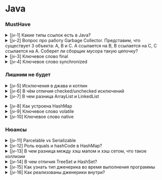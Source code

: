 # Java


### MustHave

<details>
<summary>[jv-1] Какие типы ссылок есть в Java?</summary>

StrongReference, SoftReference, WeakReference, PhantomReference

По сути, различие между всеми типами ссылок только одно — поведение GC с объектами, на которые они ссылаются.

SoftReference — если GC видит что объект доступен только через цепочку soft-ссылок, то он удалит его из памяти. Потом. Наверно.

WeakReference — если GC видит что объект доступен только через цепочку weak-ссылок, то он удалит его из памяти.

PhantomReference — если GC видит что объект доступен только через цепочку phantom-ссылок, то он его удалит из памяти. После нескольких запусков GC.

Более детально: https://habr.com/ru/post/169883/

</details>

<details>
<summary>[jv-2] Вопрос про работу Garbage Collector. Представим, что существует 3 объекта: А, В и С. А ссылается на B, B ссылается на C, C ссылается на A. Соберет ли сборщик мусора такую цепочку?</summary>

Да, сборщик мусора соберет такую цепочку. "Живыми" могут считаться только те объекты, до которых мы можем добраться посредством цепочки ссылок, начиная с корневой (Garbage Collector Root) - ссылки, непосредственно существующей в выполняемом коде. Если мы представим все объекты и ссылки между ними как дерево, то нам нужно будет пройти с корневых узлов (точек) по всем рёбрам.
При этом узлы, до которых мы сможем добраться - не мусор, все остальные - мусор. Именно поэтому в андроид не возникает проблемы с утечкой памяти при возникновении циклических зависимостей. Объекты А, В и С больше не используются, но каждый из них ссылается на другой. Однако они недостижимы с помощью цепочки сильных ссылок, начинающейся от корневой ссылки сборщика мусора и будут собраны им.

**Garbage Collector Root**

Если мы представим все объекты и ссылки между ними как дерево, то нам нужно будет пройти с корневых узлов (точек) по всем рёбрам. При этом узлы, до которых мы сможем добраться - не мусор, все остальные - мусор. Этот подход получил название “трассировка” (tracing). Существует несколько типов корневых точек:

- Локальные переменные и параметры методов;
- Активные потоки;
- Статические переменные (так как на них ссылаются их классы);
- Application и Context

![image](https://kmm.icerock.dev/assets/images/gc-f1ce86f0b4235f1b4cec861f0007b7b1.jpg)

[Из базы знаний IceRock. Посмотреть...](https://kmm.icerock.dev/learning/memory_management#%D0%BF%D0%BE%D0%B4%D1%85%D0%BE%D0%B4-garbage-collector-%D0%BD%D0%B0-%D0%B0%D0%BD%D0%B4%D1%80%D0%BE%D0%B8%D0%B4/)

</details>

<details>
<summary>[jv-3] Ключевое слово final</summary>
класс, который нельзя расширить, метод, который нельзя переопределить или завершённый член данных;
</details>

<details>
<summary>[jv-4] Ключевое слово synchronized</summary>
Доступ к участку кода только одному потоку;
</details>

### Лишним не будет

<details>
<summary>[jv-5] Исключения в джава и котлин</summary>

![image](https://habrastorage.org/webt/hn/mx/yz/hnmxyzwyfbelfe32oqi1nyite4o.png)

В kotline все ошибки являются непроверяемыми

В java исключения деляться на непроверяемые и проверяемые. Каждая функция должна содержать список всех проверяемых исключений которые могут в ней произойти.

```java
public void method() throws PanicException { }
```
</details>
<details>
<summary>[jv-6] В чём отличия checked/unchecked исключений</summary>

Checked исключения, это те, которые должны обрабатываться блоком catch или описываться в сигнатуре метода. Unchecked могут не обрабатываться и не быть описанными.

Unchecked исключения в Java — наследованные от RuntimeException, checked — от Exception (не включая unchecked).

</details>

<details>
<summary>[jv-7] В чем разница ArrayList и LinkedList</summary>

Преимущества ArrayList: в возможности доступа к произвольному элементу по индексу за постоянное время (так как это массив), минимум накладных расходов при хранении такого списка, вставка в конец списка в среднем производится так же за постоянное время. В среднем потому, что массив имеет определенный начальный размер n (в коде это параметр capacity), по умолчанию n = 10, при записи n+1 элемента, будет создан новый массив размером (n * 3) / 2 + 1, в него будут помещены все элементы из старого массива + новый, добавляемый элемент. В итоге получаем, что при добавлении элемента при необходимости расширения массива, время добавления будет значительно больше, нежели при записи элемента в готовую пустую ячейку. Тем не менее, в среднем время вставки элемента в конец списка является постоянным. Удаление последнего элемента происходит за константное время. Недостатки ArrayList проявляются при вставке/удалении элемента в середине списка — это взывает перезапись всех элементов размещенных «правее» в списке на одну позицию влево, кроме того, при удалении элементов размер массива не уменьшается, до явного вызова метода trimToSize().

LinkedList наоборот, за постоянное время может выполнять вставку/удаление элементов в списке (именно вставку и удаление, поиск позиции вставки и удаления сюда не входит). Доступ к произвольному элементу осуществляется за линейное время (но доступ к первому и последнему элементу списка всегда осуществляется за константное время — ссылки постоянно хранятся на первый и последний, так что добавление элемента в конец списка вовсе не значит, что придется перебирать весь список в поисках последнего элемента). В целом же, LinkedList в абсолютных величинах проигрывает ArrayList и по потребляемой памяти и по скорости выполнения операций. LinkedList предпочтительно применять, когда происходит активная работа (вставка/удаление) с серединой списка или в случаях, когда необходимо гарантированное время добавления элемента в список.</details>

<details>

<summary>[jv-8] Как устроена HashMap</summary>

Вкратце, HashMap состоит из «корзин» (bucket`ов). С технической точки зрения «корзины» — это элементы массива, которые хранят ссылки на списки элементов. При добавлении новой пары ключ-значение, вычисляет хеш-код ключа, на основании которого вычисляется номер корзины (номер ячейки массива), в которую попадет новый элемент. Если корзина пустая, то в нее сохраняется ссылка на вновь добавляемый элемент, если же там уже есть элемент, то происходит последовательный переход по ссылкам между элементами в цепочке, в поисках последнего элемента, от которого и ставится ссылка на вновь добавленный элемент. Если в списке был найден элемент с таким же ключом, то он заменяется. Добавление, поиск и удаление элементов выполняется за константное время. Вроде все здорово, с одной оговоркой, хеш-функций должна равномерно распределять элементы по корзинам, в этом случае временная сложность для этих 3 операций будет не ниже lg N, а в среднем случае как раз константное время.

[статья](https://habr.com/ru/post/128017/)

</details>

<details>
<summary>[jv-9] Ключевое слово volatile</summary>
Поле не будет кешироваться в каждом потоке (т.е. копироваться в Thread local cache)
Нельзя будет одновременно двум потокам получать значение переменной
Поле доступно нескольким потокам;
</details>

<details>
<summary>[jv-10] Ключевое слово native</summary>
метод с кодом, написанным на другом языке;
</details>

### Нюансы

<details>
<summary>[jv-11] Parcelable vs Serializable</summary>

hashCode позволяет определить корзину для поиска элемента, а equals используется для сравнения ключей элементов в списке внутри корзины и искомого ключа.

</details>

<details>
<summary>[jv-12] Роль equals и hashCode в HashMap?</summary>
hashCode позволяет определить корзину для поиска элемента, а equals используется для сравнения ключей элементов в списке внутри корзины и искомого ключа.
</details>

<details>
<summary>[jv-13] В чем разница между хэш мапом и хэш сетом, что такое коллизии</summary>

Разница в том, что хотя HashSet и фактически использует под капотом HashMap но они реализуют разные интерфейсы.

HashMap используется для хранения пар ключ-значение с использованием метода put Пример: hm.put (ключ, значение); а HashSet используется для хранения только уникальных объектов с помощью метода add. Пример: hs.add (object) ;.

HashMap не позволяет дублировать ключи, но значения можно дублировать, а HashSet не разрешает дублирование объектов.

</details>

<details>
<summary>[jv-14] В чем отличия TreeSet и HashSet?</summary>

Начнем с того, что Set — это множество (так же называют «набором»). Set не допускает хранение двух одинаковых элементов. Формально говоря, термин «множество» и так обозначает совокупность различных элементов, очень важно, что именно различных элементов, так как это главное свойство Set. С учетом такого определения, пояснение про хранение одинаковых элементом не требуется, но в обиходе, понятие «множество» потеряло свой строгий смысл касательно уникальности элементов, входящих в него, поэтому все же уточняйте отдельно данное свойство множества.

TreeSet обеспечивает упорядоченно хранение элементов в виде красно-черного дерева. Сложность выполнения основных операций в TreeSet lg N. HashSet использует для хранения элементов такой же подход, что и HashMap, за тем отличием, что в HashSet в качестве ключа выступает сам элемент, кроме того HashSet (как и HashMap) не поддерживает упорядоченное хранение элементов и обеспечивает временную сложность выполнения операций аналогично HashMap.

</details>

<details>
<summary>[jv-15] Как узнать тип дженерика во время выполнения программы</summary>

При работе с дженериками есть одна очень важная особенность, о которой необходимо помнить. Она называется “стирание типов” (type erasure).

Ее суть заключается в том, что внутри класса не хранится никакой информации о его типе-параметре.

Эта информация доступна только на этапе компиляции и стирается (становится недоступной) в runtime.
</details>

<details>
<summary>[jv-16] Как реализованы дженерики внутри?</summary>

Дженерики фактически работают лишь на этапе компиляции. При преобразовании в байт код данные о типе дженерика стираются (type erasure)
</details>
